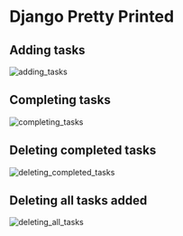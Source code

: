 # Django Pretty Printed

## Adding tasks

![adding_tasks](https://github.com/guiemi-learning-center/tutorial-django-todolist-pretty_printed/blob/master/media/adding_task.gif)

## Completing tasks

![completing_tasks](https://github.com/guiemi-learning-center/tutorial-django-todolist-pretty_printed/blob/master/media/completing_task.gif)

## Deleting completed tasks

![deleting_completed_tasks](https://github.com/guiemi-learning-center/tutorial-django-todolist-pretty_printed/blob/master/media/deleting_completed.gif)

## Deleting all tasks added

![deleting_all_tasks](https://github.com/guiemi-learning-center/tutorial-django-todolist-pretty_printed/blob/master/media/deleting_all.gif)